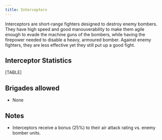 ```yaml
---
title: Interceptors
---
```

Interceptors are short-range fighters designed to destroy enemy bombers.
They have high speed and good manouverability to make them agile enough
to evade the machine guns of the bombers, while having the firepower
needed to disable a heavy, armoured bomber. Against enemy fighters, they
are less effective yet they still put up a good fight.

##  Interceptor Statistics 

[TABLE]

##  Brigades allowed 

-   None

##  Notes 

-   Interceptors receive a bonus (25%) to their air attack rating vs.
    enemy bomber units.
